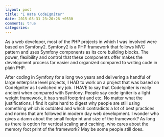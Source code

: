 ```yaml
---
layout: post
title: "I Hate CodeIgniter"
date: 2015-03-31 23:20:26 +0530
comments: true
categories: 
---
```

As a web developer, most of the PHP projects in which I was involved were based on Symfony2. Symfony2 is a PHP  framework that follows MVC pattern and uses Symfony components as its core building blocks. The power, flexibility and control that these components offer makes the development process far easier and organized compared to writing code in plain PHP. 

After coding in Symfony for a long two years and delivering a handful of large enterprise level projects, I HAD to work on a project that was based on CodeIgniter as I switched my job. I HAVE to say that CodeIgniter is really ancient when compared with Symfony. People say code igniter is a light weight framework, it has small footprint and etc. No matter what the justifications, I find it quite hard to digest why people are still using something which is outdated and which contradicts a lot of best practices and norms that are followed in modern day web development. I wonder who gives a damn about the small footprint and size of the framework? As long as there is option for vertical scaling and caching, who cares about the memory foot print of the framework? May be some people still does.
